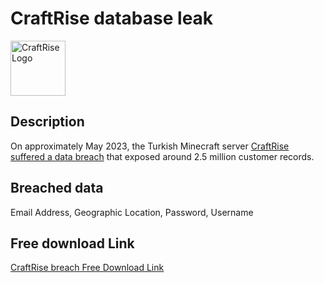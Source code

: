 # CraftRise database leak

<img src="https://logos.haveibeenpwned.com/CraftRise.png" alt="CraftRise Logo" width="88" height="88">

## Description

On approximately May 2023, the Turkish Minecraft server <a href="https://haveibeenpwned.com/Breach/CraftRise" target="_blank" rel="noopener">CraftRise suffered a data breach</a> that exposed around 2.5 million customer records.

## Breached data

Email Address, Geographic Location, Password, Username

## Free download Link

[CraftRise breach Free Download Link](https://files.vc/d/dl?hash=de29af6c8b96b1dff8e06487f5be21c2)
